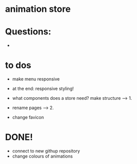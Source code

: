 # animation store

# Questions:
- 


# to dos
- make menu responsive
- at the end: responsive styling!

- what components does a store need? make structure --> 1.
- rename pages --> 2.

- change favicon


# DONE!
- connect to new githup repository
- change colours of animations
